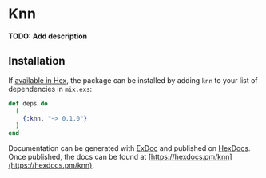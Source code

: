 # Knn

**TODO: Add description**

## Installation

If [available in Hex](https://hex.pm/docs/publish), the package can be installed
by adding `knn` to your list of dependencies in `mix.exs`:

```elixir
def deps do
  [
    {:knn, "~> 0.1.0"}
  ]
end
```

Documentation can be generated with [ExDoc](https://github.com/elixir-lang/ex_doc)
and published on [HexDocs](https://hexdocs.pm). Once published, the docs can
be found at [https://hexdocs.pm/knn](https://hexdocs.pm/knn).

